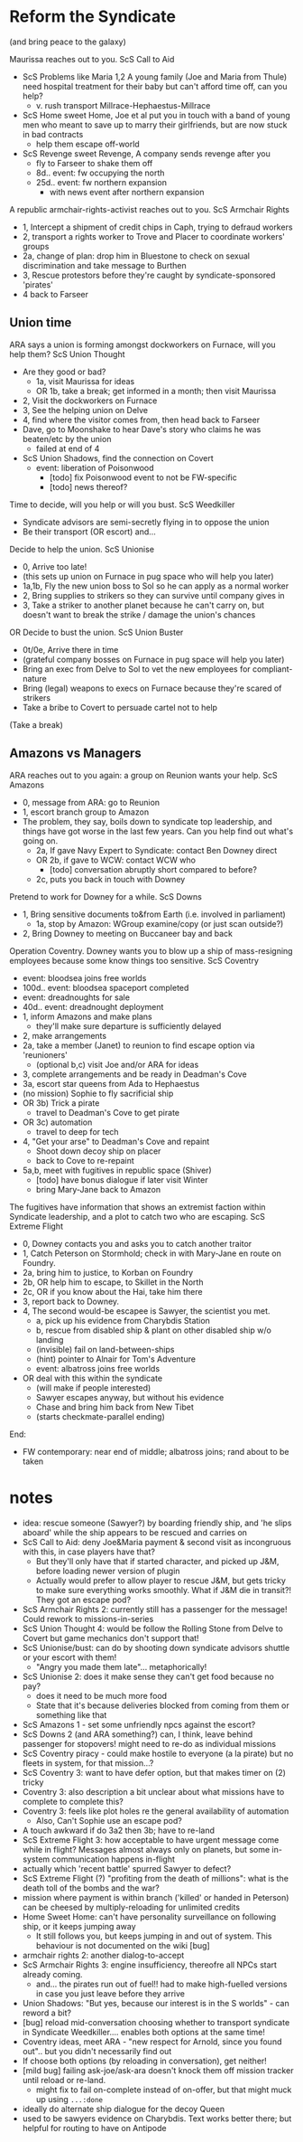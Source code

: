 # Reform the Syndicate

(and bring peace to the galaxy)

Maurissa reaches out to you. ScS Call to Aid

- ScS Problems like Maria 1,2 A young family (Joe and Maria from Thule) need hospital treatment for their baby but can't afford time off, can you help?
	+ v. rush transport Millrace-Hephaestus-Millrace
- ScS Home sweet Home, Joe et al put you in touch with a band of young men who meant to save up to marry their girlfriends, but are now stuck in bad contracts
	+ help them escape off-world
- ScS Revenge sweet Revenge, A company sends revenge after you
	+ fly to Farseer to shake them off
	+ 8d.. event: fw occupying the north
	+ 25d.. event: fw northern expansion
		* with news event after northern expansion

A republic armchair-rights-activist reaches out to you. ScS Armchair Rights

- 1, Intercept a shipment of credit chips in Caph, trying to defraud workers
- 2, transport a rights worker to Trove and Placer to coordinate workers' groups
- 2a, change of plan: drop him in Bluestone to check on sexual discrimination and take message to Burthen
- 3, Rescue protestors before they're caught by syndicate-sponsored 'pirates'
- 4 back to Farseer

## Union time

ARA says a union is forming amongst dockworkers on Furnace, will you help them? ScS Union Thought

- Are they good or bad?
	+ 1a, visit Maurissa for ideas
	+ OR 1b, take a break; get informed in a month; then visit Maurissa
- 2, Visit the dockworkers on Furnace
- 3, See the helping union on Delve
- 4, find where the visitor comes from, then head back to Farseer
- Dave, go to Moonshake to hear Dave's story who claims he was beaten/etc by the union
	+ failed at end of 4
- ScS Union Shadows, find the connection on Covert
	+ event: liberation of Poisonwood
		* [todo] fix Poisonwood event to not be FW-specific
		* [todo] news thereof?

Time to decide, will you help or will you bust. ScS Weedkiller
- Syndicate advisors are semi-secretly flying in to oppose the union
- Be their transport (OR escort) and...

Decide to help the union. ScS Unionise

- 0, Arrive too late!
- (this sets up union on Furnace in pug space who will help you later)
- 1a,1b, Fly the new union boss to Sol so he can apply as a normal worker
- 2, Bring supplies to strikers so they can survive until company gives in
- 3, Take a striker to another planet because he can't carry on, but doesn't want to break the strike / damage the union's chances

OR Decide to bust the union. ScS Union Buster

- 0t/0e, Arrive there in time
- (grateful company bosses on Furnace in pug space will help you later)
- Bring an exec from Delve to Sol to vet the new employees for compliant-nature
- Bring (legal) weapons to execs on Furnace because they're scared of strikers
- Take a bribe to Covert to persuade cartel not to help

(Take a break)

## Amazons vs Managers

ARA reaches out to you again: a group on Reunion wants your help. ScS Amazons

- 0, message from ARA: go to Reunion
- 1, escort branch group to Amazon
- The problem, they say, boils down to syndicate top leadership, and things have got worse in the last few years. Can you help find out what's going on.
	+ 2a, If gave Navy Expert to Syndicate: contact Ben Downey direct
	+ OR 2b, if gave to WCW: contact WCW who
		* [todo] conversation abruptly short compared to before?
	+ 2c, puts you back in touch with Downey

Pretend to work for Downey for a while. ScS Downs

- 1, Bring sensitive documents to&from Earth (i.e. involved in parliament)
	+ 1a, stop by Amazon: WGroup examine/copy (or just scan outside?)
- 2, Bring Downey to meeting on Buccaneer bay and back

Operation Coventry. Downey wants you to blow up a ship of mass-resigning employees because some know things too sensitive. ScS Coventry

- event: bloodsea joins free worlds
- 100d.. event: bloodsea spaceport completed
- event: dreadnoughts for sale
- 40d.. event: dreadnought deployment
- 1, inform Amazons and make plans
	+ they'll make sure departure is sufficiently delayed
- 2, make arrangements
- 2a, take a member (Janet) to reunion to find escape option via 'reunioners'
	+ (optional b,c) visit Joe and/or ARA for ideas
- 3, complete arrangements and be ready in Deadman's Cove
- 3a, escort star queens from Ada to Hephaestus
- (no mission) Sophie to fly sacrificial ship
- OR 3b) Trick a pirate
	+ travel to Deadman's Cove to get pirate
- OR 3c) automation
	+ travel to deep for tech
- 4, "Get your arse" to Deadman's Cove and repaint
	+ Shoot down decoy ship on placer
	+ back to Cove to re-repaint
- 5a,b, meet with fugitives in republic space (Shiver)
	+ [todo] have bonus dialogue if later visit Winter
	+ bring Mary-Jane back to Amazon

The fugitives have information that shows an extremist faction within Syndicate leadership, and a plot to catch two who are escaping. ScS Extreme Flight

- 0, Downey contacts you and asks you to catch another traitor
- 1, Catch Peterson on Stormhold; check in with Mary-Jane en route on Foundry.
- 2a, bring him to justice, to Korban on Foundry
- 2b, OR help him to escape, to Skillet in the North
- 2c, OR if you know about the Hai, take him there
- 3, report back to Downey.
- 4, The second would-be escapee is Sawyer, the scientist you met.
	+ a, pick up his evidence from Charybdis Station
	+ b, rescue from disabled ship & plant on other disabled ship w/o landing
	+ (invisible) fail on land-between-ships
	+ (hint) pointer to Alnair for Tom's Adventure
	+ event: albatross joins free worlds
- OR deal with this within the syndicate
	+ (will make if people interested)
	+ Sawyer escapes anyway, but without his evidence
	+ Chase and bring him back from New Tibet
	+ (starts checkmate-parallel ending)

End:

- FW contemporary: near end of middle; albatross joins; rand about to be taken

# notes

- idea: rescue someone (Sawyer?) by boarding friendly ship, and 'he slips aboard' while the ship appears to be rescued and carries on
- ScS Call to Aid: deny Joe&Maria payment & second visit as incongruous with this, in case players have that?
	+ But they'll only have that if started character, and picked up J&M, before loading newer version of plugin
	+ Actually would prefer to allow player to rescue J&M, but gets tricky to make sure everything works smoothly. What if J&M die in transit?! They got an escape pod?
- ScS Armchair Rights 2: currently still has a passenger for the message! Could rework to missions-in-series
- ScS Union Thought 4: would be follow the Rolling Stone from Delve to Covert but game mechanics don't support that!
- ScS Unionise/bust: can do by shooting down syndicate advisors shuttle or your escort with them!
	+ "Angry you made them late"... metaphorically!
- ScS Unionise 2: does it make sense they can't get food because no pay?
	+ does it need to be much more food
	+ State that it's because deliveries blocked from coming from them or something like that
- ScS Amazons 1 - set some unfriendly npcs against the escort?
- ScS Downs 2 (and ARA something?) can, I think, leave behind passenger for stopovers! might need to re-do as individual missions
- ScS Coventry piracy - could make hostile to everyone (a la pirate) but no fleets in system, for that mission...?
- ScS Coventry 3: want to have defer option, but that makes timer on (2) tricky
- Coventry 3: also description a bit unclear about what missions have to complete to complete this?
- Coventry 3: feels like plot holes re the general availability of automation
	+ Also, Can't Sophie use an escape pod?
- A touch awkward if do 3a2 then 3b; have to re-land
- ScS Extreme Flight 3: how acceptable to have urgent message come while in flight? Messages almost always only on planets, but some in-system communication happens in-flight
- actually which 'recent battle' spurred Sawyer to defect?
- ScS Extreme Flight (?) "profiting from the death of millions": what is the death toll of the bombs and the war?
- mission where payment is within branch ('killed' or handed in Peterson) can be cheesed by multiply-reloading for unlimited credits
- Home Sweet Home: can't have personality surveillance on following ship, or it keeps jumping away
	+ It still follows you, but keeps jumping in and out of system. This behaviour is not documented on the wiki [bug]
- armchair rights 2: another dialog-to-accept
- ScS Armchair Rights 3: engine insufficiency, thereofre all NPCs start already coming.
	+ and... the pirates run out of fuel!! had to make high-fuelled versions in case you just leave before they arrive
- Union Shadows: "But yes, because our interest is in the S worlds" - can reword a bit?
- [bug] reload mid-conversation choosing whether to transport syndicate in Syndicate Weedkiller.... enables both options at the same time!
- Coventry ideas, meet ARA - "new respect for Arnold, since you found out".. but you didn't necessarily find out
- If choose both options (by reloading in conversation), get neither!
- [mild bug] failing ask-joe/ask-ara doesn't knock them off mission tracker until reload or re-land.
	+ might fix to fail on-complete instead of on-offer, but that might muck up using `...:done`
- ideally do alternate ship dialogue for the decoy Queen
- used to be sawyers evidence on Charybdis. Text works better there; but helpful for routing to have on Antipode
